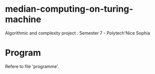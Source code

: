 # median-computing-on-turing-machine
Algorithmic and complexity project : Semester 7 - Polytech'Nice Sophia

# Program
Refere to file 'programme'. 

